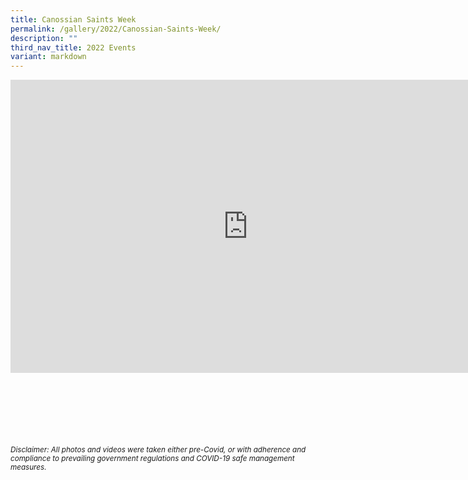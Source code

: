 ```yaml
---
title: Canossian Saints Week
permalink: /gallery/2022/Canossian-Saints-Week/
description: ""
third_nav_title: 2022 Events
variant: markdown
---
```

<iframe allowfullscreen="true" height="469" width="760" frameborder="0" src="https://docs.google.com/presentation/d/e/2PACX-1vSbSKjSQ7cnxw9xGOFpdwc40zQXWUNdlnkz05H4pDfxoz-XJ-hXVgQ45g0UKPwJi9hxR2FS_2wKNXgz/embed?start=true&amp;loop=true&amp;delayms=3000"></iframe>

<br><br><br><br><br><br>
<sup>_Disclaimer: All photos and videos were taken either pre-Covid, or with adherence and compliance to prevailing government regulations and COVID-19 safe management measures._</sup>